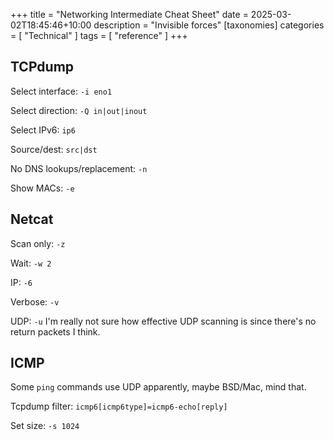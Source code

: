+++
title = "Networking Intermediate Cheat Sheet"
date = 2025-03-02T18:45:46+10:00
description = "Invisible forces"
[taxonomies]
categories = [ "Technical" ]
tags = [ "reference" ]
+++

## TCPdump

Select interface: `-i eno1`

Select direction: `-Q in|out|inout`

Select IPv6: `ip6`

Source/dest: `src|dst`

No DNS lookups/replacement: `-n`

Show MACs: `-e`

## Netcat

Scan only: `-z`

Wait: `-w 2`

IP: `-6`

Verbose: `-v`

UDP: `-u`
I'm really not sure how effective UDP scanning is since there's no return packets I think.

## ICMP

Some `ping` commands use UDP apparently, maybe BSD/Mac, mind that.

Tcpdump filter: `icmp6[icmp6type]=icmp6-echo[reply]`

Set size: `-s 1024`
